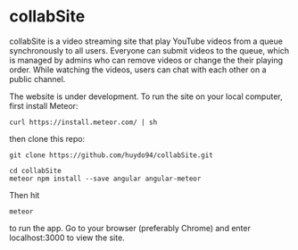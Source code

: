 # collabSite

collabSite is a video streaming site that play YouTube videos from a queue synchronously to all users. Everyone can submit videos to the queue, which is managed by admins who can remove videos or change the their playing order. While watching the videos, users can chat with each other on a public channel.


The website is under development. To run the site on your local computer, first install Meteor: 

```
curl https://install.meteor.com/ | sh
```

then clone this repo:

```
git clone https://github.com/huydo94/collabSite.git
```

```
cd collabSite
meteor npm install --save angular angular-meteor
```

Then hit 
```
meteor
``` 

to run the app. Go to your browser (preferably Chrome) and enter localhost:3000 to view the site. 




